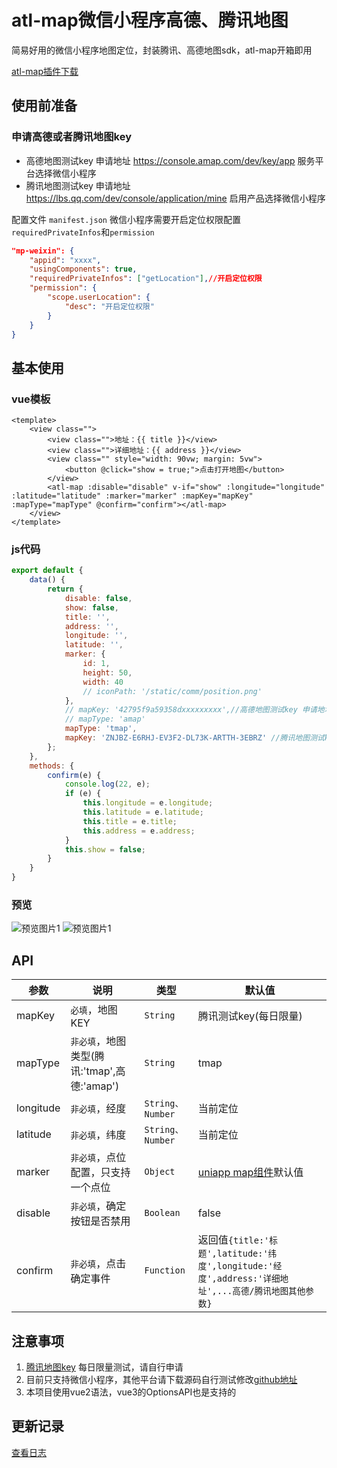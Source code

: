 # atl-map微信小程序高德、腾讯地图

简易好用的微信小程序地图定位，封装腾讯、高德地图sdk，atl-map开箱即用

[atl-map插件下载](https://ext.dcloud.net.cn/plugin?name=atl-map)

## 使用前准备

### 申请高德或者腾讯地图key
- 高德地图测试key 申请地址 https://console.amap.com/dev/key/app 服务平台选择微信小程序
- 腾讯地图测试key 申请地址 https://lbs.qq.com/dev/console/application/mine  启用产品选择微信小程序

配置文件 `manifest.json` 微信小程序需要开启定位权限配置`requiredPrivateInfos`和`permission`
```json
"mp-weixin": {
	"appid": "xxxx",
	"usingComponents": true,
	"requiredPrivateInfos": ["getLocation"],//开启定位权限
	"permission": {
		"scope.userLocation": {
			"desc": "开启定位权限"
		}
	}
}
```
## 基本使用

### vue模板
```vue
<template>
	<view class="">
		<view class="">地址：{{ title }}</view>
		<view class="">详细地址：{{ address }}</view>
		<view class="" style="width: 90vw; margin: 5vw">
			<button @click="show = true;">点击打开地图</button>
		</view>
		<atl-map :disable="disable" v-if="show" :longitude="longitude" :latitude="latitude" :marker="marker" :mapKey="mapKey" :mapType="mapType" @confirm="confirm"></atl-map>
	</view>
</template>
```
### js代码
```javascript
export default {
	data() {
		return {
			disable: false,
			show: false,
			title: '',
			address: '',
			longitude: '',
			latitude: '',
			marker: {
				id: 1,
				height: 50,
				width: 40
				// iconPath: '/static/comm/position.png'
			},
			// mapKey: '42795f9a59358dxxxxxxxxx',//高德地图测试key 申请地址 https://console.amap.com/dev/key/app 服务平台选择微信小程序
			// mapType: 'amap'
			mapType: 'tmap',
			mapKey: 'ZNJBZ-E6RHJ-EV3F2-DL73K-ARTTH-3EBRZ' //腾讯地图测试key 限量测试 申请地址 https://lbs.qq.com/dev/console/application/mine  启用产品选择微信小程序
		};
	},
	methods: {
		confirm(e) {
			console.log(22, e);
			if (e) {
				this.longitude = e.longitude;
				this.latitude = e.latitude;
				this.title = e.title;
				this.address = e.address;
			}
			this.show = false;
		}
	}
}
```
### 预览

![预览图片1](https://raw.githubusercontent.com/13982720426/uniapp-plugin-atl-map/master/static/map2.png) ![预览图片1](https://raw.githubusercontent.com/13982720426/uniapp-plugin-atl-map/master/static/map3.png)

## API

|  参数   | 说明  | 类型 | 默认值 |
|  -----  | ----------------  | ---- | ---------------- |
| mapKey | `必填`，地图KEY | `String`| 腾讯测试key(每日限量) |
| mapType | `非必填`，地图类型(腾讯:'tmap',高德:'amap') | `String`| tmap |
| longitude | `非必填`，经度 | `String、Number`| 当前定位 |
| latitude | `非必填`，纬度 | `String、Number`| 当前定位 |
| marker | `非必填`，点位配置，只支持一个点位| `Object`| [uniapp map组件](https://uniapp.dcloud.net.cn/component/map.html#marker)默认值 |
| disable | `非必填`，确定按钮是否禁用 | `Boolean`| false |
| confirm | `非必填`，点击确定事件 | `Function`| 返回值`{title:'标题',latitude:'纬度',longitude:'经度',address:'详细地址',...高德/腾讯地图其他参数}`|

## 注意事项

1. [腾讯地图key](https://lbs.qq.com/dev/console/application/mine) 每日限量测试，请自行申请
2. 目前只支持微信小程序，其他平台请下载源码自行测试修改[github地址](https://github.com/13982720426/uniapp-plugin-atl-map.git)
3. 本项目使用vue2语法，vue3的OptionsAPI也是支持的

## 更新记录
[查看日志](https://github.com/13982720426/uniapp-plugin-atl-map/blob/master/uni_modules/atl-map/changelog.md)